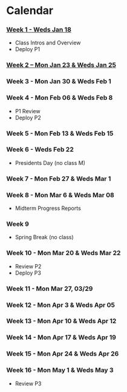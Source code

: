 # Calendar
### [Week 1 - Weds Jan 18](/calendar/1-week-1/)
* Class Intros and Overview
* Deploy P1

### [Week 2 – Mon Jan 23 & Weds Jan 25](/hamamoto/interactive1-s17/blob/gh-pages/calendar//2-week-2/)

### Week 3 - Mon Jan 30 & Weds Feb 1

### Week 4 - Mon Feb 06 & Weds Feb 8
* P1 Review
* Deploy P2

### Week 5 - Mon Feb 13 & Weds Feb 15

### Week 6 - Weds Feb 22
* Presidents Day (no class M)

### Week 7 - Mon Feb 27 & Weds Mar 1

### Week 8 - Mon Mar 6 & Weds Mar 08
* Midterm Progress Reports

### Week 9
* Spring Break (no class)

### Week 10 - Mon Mar 20 & Weds Mar 22
* Review P2
* Deploy P3

### Week 11 - Mon Mar 27, 03/29

### Week 12 - Mon Apr 3 & Weds Apr 05

### Week 13 - Mon Apr 10 & Weds Apr 12

### Week 14 - Mon Apr 17 & Weds Apr 19

### Week 15 - Mon Apr 24 & Weds Apr 26

### Week 16 - Mon May 1 & Weds May 3
* Review P3